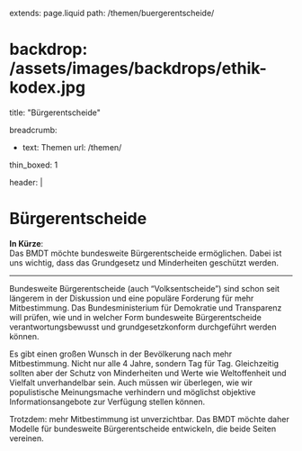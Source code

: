 extends: page.liquid
path: /themen/buergerentscheide/
# backdrop: /assets/images/backdrops/ethik-kodex.jpg
title: "Bürgerentscheide"

breadcrumb:
 - text: Themen
   url: /themen/

thin_boxed: 1

header: |    
    <h1>Bürgerentscheide</h1>
    <p><strong>In Kürze</strong>:<br>
    Das BMDT möchte bundesweite Bürgerentscheide ermöglichen. Dabei ist uns wichtig, dass das Grundgesetz und Minderheiten geschützt werden.</p>

---

Bundesweite Bürgerentscheide (auch “Volksentscheide”) sind schon seit längerem in der Diskussion und eine populäre Forderung für mehr Mitbestimmung. Das Bundesministerium für Demokratie und Transparenz will prüfen, wie und in welcher Form bundesweite Bürgerentscheide verantwortungsbewusst und grundgesetzkonform durchgeführt werden können.

Es gibt einen großen Wunsch in der Bevölkerung nach mehr Mitbestimmung. Nicht nur alle 4 Jahre, sondern Tag für Tag. Gleichzeitig sollten aber der Schutz von Minderheiten und Werte wie Weltoffenheit und Vielfalt unverhandelbar sein. Auch müssen wir überlegen, wie wir populistische Meinungsmache verhindern und möglichst objektive Informationsangebote zur Verfügung stellen können.

Trotzdem: mehr Mitbestimmung ist unverzichtbar. Das BMDT möchte daher Modelle für bundesweite Bürgerentscheide entwickeln, die beide Seiten vereinen.




